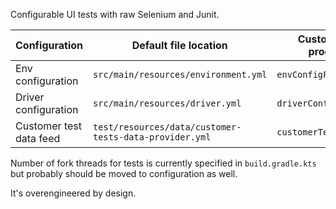 Configurable UI tests with raw Selenium and Junit.

| Configuration           | Default file location                                  | Custom file path program arg |
|-------------------------|--------------------------------------------------------|------------------------------|
| Env configuration       | `src/main/resources/environment.yml`                   | `envConfigFilePath`          |
| Driver configuration    | `src/main/resources/driver.yml`                        | `driverConfigFilePath`       |
| Customer test data feed | `test/resources/data/customer-tests-data-provider.yml` | `customerTestDataFilePath`   |

Number of fork threads for tests is currently specified in `build.gradle.kts` but probably should be moved to
configuration as well.

It's overengineered by design.